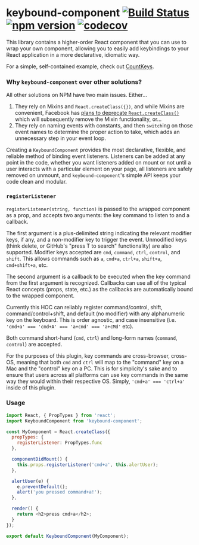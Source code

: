 # keybound-component [![Build Status](https://travis-ci.org/aem/keybound-component.svg?branch=master)](https://travis-ci.org/aem/keybound-component) [![npm version](https://badge.fury.io/js/keybound-component.svg)](https://badge.fury.io/js/keybound-component) [![codecov](https://codecov.io/gh/aem/keybound-component/branch/master/graph/badge.svg)](https://codecov.io/gh/aem/keybound-component)

This library contains a higher-order React component that you can use to wrap your own component, allowing you to easily add keybindings to your React application in a more declarative, idiomatic way.

For a simple, self-contained example, check out [CountKeys](https://github.com/aem/keybound-component/blob/master/example/CountKeys.js).

### Why `keybound-component` over other solutions?
All other solutions on NPM have two main issues. Either...

1. They rely on Mixins and `React.createClass({})`, and while Mixins are convenient, Facebook has [plans to deprecate `React.createClass()`](https://github.com/reactjs/core-notes/blob/19b13888c8ef9890f96301d785aca78d69d90efa/2016-05/may-19.md) which will subsequently remove the Mixin functionality, or...
2. They rely on naming events with constants, and then `switch`ing on those event names to determine the proper action to take, which adds an unnecessary step in your event loop.

Creating a `KeyboundComponent` provides the most declarative, flexible, and reliable method of binding event listeners. Listeners can be added at any point in the code, whether you want listeners added on mount or not until a user interacts with a particular element on your page, all listeners are safely removed on unmount, and `keybound-component`'s simple API keeps your code clean and modular.

### `registerListener`
`registerListener(string, function)` is passed to the wrapped component as a prop, and accepts two arguments: the key command to listen to and a callback. 

The first argument is a plus-delimited string indicating the relevant modifier keys, if any, and a non-modifier key to trigger the event. Unmodified keys (think delete, or GitHub's "press T to search" functionality) are also supported. Modifier keys accepted are `cmd`, `command`, `ctrl`, `control`, and `shift`. This allows commands such as `a`, `cmd+a`, `ctrl+a`, `shift+a`, `cmd+shift+a`, etc.

The second argument is a callback to be executed when the key command from the first argument is recognized. Callbacks can use all of the typical React concepts (props, state, etc.) as the callbacks are automatically bound to the wrapped component.

Currently this HOC can reliably register command/control, shift, command/control+shift, and default (no modifier) with any alphanumeric key on the keyboard. This is order agnostic, and case insensitive (i.e. `'cmd+a' === 'cmd+A' === 'a+cmd' === 'a+cMd'`
etc).

Both command short-hand (`cmd`, `ctrl`) and long-form names (`command`, `control`) are accepted.

For the purposes of this plugin, key commands are cross-browser, cross-OS, meaning that both `cmd` and `ctrl` will map to the "command" key on a Mac and the "control" key on a PC. This is for simplicity's sake and to ensure that users across all platforms can use key commands in the same way they would within their respective OS. Simply, `'cmd+a' === 'ctrl+a'` inside of this plugin.

### Usage
```js
import React, { PropTypes } from 'react';
import KeyboundComponent from 'keybound-component';

const MyComponent = React.createClass({
  propTypes: {
    registerListener: PropTypes.func
  },

  componentDidMount() {
    this.props.registerListener('cmd+a', this.alertUser);
  },

  alertUser(e) {
    e.preventDefault();
    alert('you pressed command+a!');
  },

  render() {
    return <h2>press cmd+a</h2>;
  }
});

export default KeyboundComponent(MyComponent);
```
